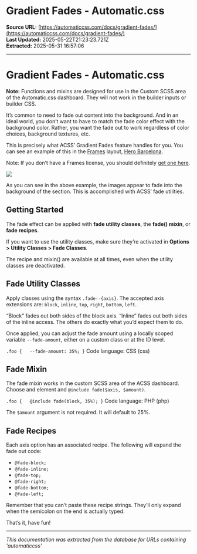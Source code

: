 # Gradient Fades - Automatic.css

**Source URL:** [https://automaticcss.com/docs/gradient-fades/](https://automaticcss.com/docs/gradient-fades/)  
**Last Updated:** 2025-05-22T21:23:23.721Z  
**Extracted:** 2025-05-31 16:57:06

---

# Gradient Fades - Automatic.css

**Note:** Functions and mixins are designed for use in the Custom SCSS area of the Automatic.css dashboard. They will not work in the builder inputs or builder CSS.

It’s common to need to fade out content into the background. And in an ideal world, you don’t want to have to match the fade color effect with the background color. Rather, you want the fade out to work regardless of color choices, background textures, etc.

This is precisely what ACSS’ Gradient Fades feature handles for you. You can see an example of this in the [Frames](https://getframes.io/) layout, [Hero Barcelona](https://getframes.io/layouts/hero-barcelona/).

Note: If you don’t have a Frames license, you should definitely [get one here](https://getframes.io/pricing/).

![](https://automaticcss.com/wp-content/uploads/CleanShot-2025-02-28-at-16.29.02@2x-1024x487.webp)

As you can see in the above example, the images appear to fade into the background of the section. This is accomplished with ACSS’ fade utilities.

## Getting Started

The fade effect can be applied with **fade utility classes**, the **fade() mixin**, or **fade recipes**.

If you want to use the utility classes, make sure they’re activated in **Options > Utility Classes > Fade Classes**.

The recipe and mixin() are available at all times, even when the utility classes are deactivated.

## Fade Utility Classes

Apply classes using the syntax `.fade--{axis}`. The accepted axis extensions are: `block`, `inline`, `top`, `right`, `bottom`, `left`.

“Block” fades out both sides of the block axis. “Inline” fades out both sides of the inline access. The others do exactly what you’d expect them to do.

Once applied, you can adjust the fade amount using a locally scoped variable `--fade-amount`, either on a custom class or at the ID level.

`.foo {   --fade-amount: 35%; }`
Code language: CSS (css)

## Fade Mixin

The fade mixin works in the custom SCSS area of the ACSS dashboard. Choose and element and `@include fade($axis, $amount)`.

`.foo {   @include fade(block, 35%); }`
Code language: PHP (php)

The `$amount` argument is not required. It will default to 25%.

## Fade Recipes

Each axis option has an associated recipe. The following will expand the fade out code:

*   `@fade-block;`
*   `@fade-inline;`
*   `@fade-top;`
*   `@fade-right;`
*   `@fade-bottom;`
*   `@fade-left;`

Remember that you can’t paste these recipe strings. They’ll only expand when the semicolon on the end is actually typed.

That’s it, have fun!

---

*This documentation was extracted from the database for URLs containing 'automaticcss'*
